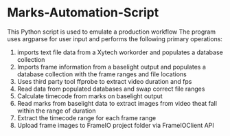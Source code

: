 # Marks-Automation-Script
This Python script is used to emulate a production workflow
The program uses argparse for user input and performs the following primary operations:
1) imports text file data from a Xytech workorder and populates a database collection 
2) Imports frame information from a baselight output and populates a database collection with the frame ranges and file locations
3) Uses third party tool ffprobe to extract video duration and fps 
4) Read data from populated databases and swap correct file ranges
5) Calculate timecode from marks on baselight output
6) Read marks from baselight data to extract images from video theat fall within the range of duration
7) Extract the timecode range for each frame range
8) Upload frame images to FrameIO project folder via FrameIOClient API
